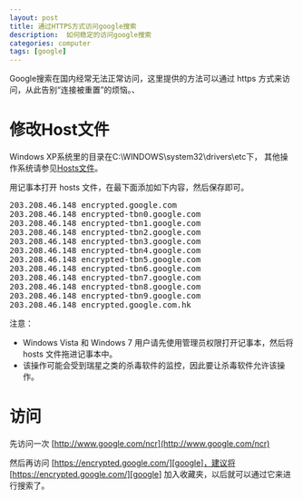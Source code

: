```yaml
---
layout: post
title: 通过HTTPS方式访问google搜索
description:  如何稳定的访问google搜索
categories: computer
tags: [google]
---
```


Google搜索在国内经常无法正常访问，这里提供的方法可以通过 https 方式来访问，从此告别“连接被重置”的烦恼。、

# 修改Host文件

Windows XP系统里的目录在C:\WINDOWS\system32\drivers\etc下， 其他操作系统请参见[Hosts文件](http://zh.wikipedia.org/wiki/Hosts%E6%96%87%E4%BB%B6)。

用记事本打开 hosts 文件，在最下面添加如下内容，然后保存即可。

<pre>
203.208.46.148 encrypted.google.com
203.208.46.148 encrypted-tbn0.google.com
203.208.46.148 encrypted-tbn1.google.com
203.208.46.148 encrypted-tbn2.google.com
203.208.46.148 encrypted-tbn3.google.com
203.208.46.148 encrypted-tbn4.google.com
203.208.46.148 encrypted-tbn5.google.com
203.208.46.148 encrypted-tbn6.google.com
203.208.46.148 encrypted-tbn7.google.com
203.208.46.148 encrypted-tbn8.google.com
203.208.46.148 encrypted-tbn9.google.com
203.208.46.148 encrypted.google.com.hk
</pre>

注意：

* Windows Vista 和 Windows 7 用户请先使用管理员权限打开记事本，然后将 hosts 文件拖进记事本中。
* 该操作可能会受到瑞星之类的杀毒软件的监控，因此要让杀毒软件允许该操作。

# 访问
先访问一次 [http://www.google.com/ncr](http://www.google.com/ncr)

然后再访问 [https://encrypted.google.com/][google]，建议将 [https://encrypted.google.com/][google] 加入收藏夹，以后就可以通过它来进行搜索了。


[google]: https://encrypted.google.com/
